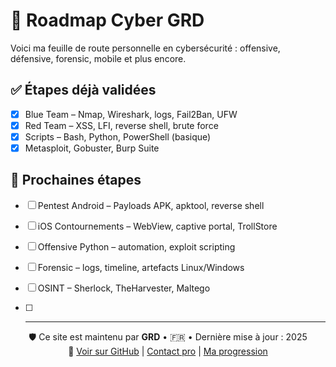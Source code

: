 # 🧠 Roadmap Cyber GRD

Voici ma feuille de route personnelle en cybersécurité : offensive, défensive, forensic, mobile et plus encore.

## ✅ Étapes déjà validées

- [x] Blue Team – Nmap, Wireshark, logs, Fail2Ban, UFW
- [x] Red Team – XSS, LFI, reverse shell, brute force
- [x] Scripts – Bash, Python, PowerShell (basique)
- [x] Metasploit, Gobuster, Burp Suite

## 🚀 Prochaines étapes

- [ ] Pentest Android – Payloads APK, apktool, reverse shell
- [ ] iOS Contournements – WebView, captive portal, TrollStore
- [ ] Offensive Python – automation, exploit scripting
- [ ] Forensic – logs, timeline, artefacts Linux/Windows
- [ ] OSINT – Sherlock, TheHarvester, Maltego

- [ ] ---

<p align="center">
  🛡️ Ce site est maintenu par <strong>GRD</strong> • 🇫🇷 • Dernière mise à jour : 2025  
  <br/>
  🔗 <a href="https://github.com/GRD78/cyberbook-grd">Voir sur GitHub</a> |
  <a href="./contact.md">Contact pro</a> |
  <a href="./roadmap.md">Ma progression</a>
</p>
